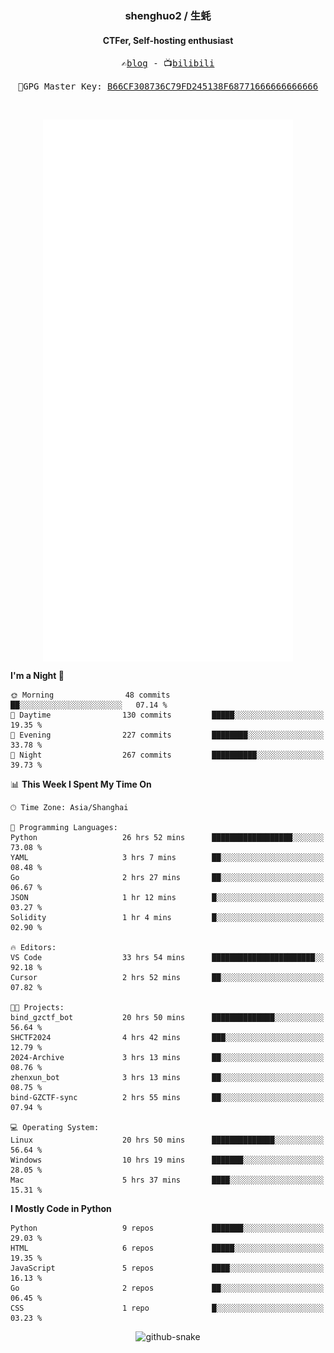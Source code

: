 <h3 align="center"> shenghuo2 / 生蚝 </h3>
<h4 align="center" >CTFer, Self-hosting enthusiast</h3>


<p align="center">
  <samp>
    ✍️<a href="https://blog.shenghuo2.top/">blog</a> -
    📺<a href="https://space.bilibili.com/85894935">bilibili</a>
  </samp>
</p>
<p align="center">
  <samp>
     🔐GPG Master Key: <a align="center" href="https://github.com/shenghuo2.gpg">B66CF308736C79FD245138F68771666666666666</a>
  </samp>
</p>
<br>
<p align="center">
  <a href="https://github.com/shenghuo2">
    <img width="400" align="top" src="https://github.com/shenghuo2/shenghuo2/blob/main/metrics.left.svg" />
  </a>
  <a href="https://github.com/shenghuo2">
    <img width="400" align="top" src="https://github.com/shenghuo2/shenghuo2/blob/main/metrics.right.svg" />
  </a>
</p>


<!--START_SECTION:waka-->
**I'm a Night 🦉** 

```text
🌞 Morning                48 commits          ██░░░░░░░░░░░░░░░░░░░░░░░   07.14 % 
🌆 Daytime                130 commits         █████░░░░░░░░░░░░░░░░░░░░   19.35 % 
🌃 Evening                227 commits         ████████░░░░░░░░░░░░░░░░░   33.78 % 
🌙 Night                  267 commits         ██████████░░░░░░░░░░░░░░░   39.73 % 
```


📊 **This Week I Spent My Time On** 

```text
🕑︎ Time Zone: Asia/Shanghai

💬 Programming Languages: 
Python                   26 hrs 52 mins      ██████████████████░░░░░░░   73.08 % 
YAML                     3 hrs 7 mins        ██░░░░░░░░░░░░░░░░░░░░░░░   08.48 % 
Go                       2 hrs 27 mins       ██░░░░░░░░░░░░░░░░░░░░░░░   06.67 % 
JSON                     1 hr 12 mins        █░░░░░░░░░░░░░░░░░░░░░░░░   03.27 % 
Solidity                 1 hr 4 mins         █░░░░░░░░░░░░░░░░░░░░░░░░   02.90 % 

🔥 Editors: 
VS Code                  33 hrs 54 mins      ███████████████████████░░   92.18 % 
Cursor                   2 hrs 52 mins       ██░░░░░░░░░░░░░░░░░░░░░░░   07.82 % 

🐱‍💻 Projects: 
bind_gzctf_bot           20 hrs 50 mins      ██████████████░░░░░░░░░░░   56.64 % 
SHCTF2024                4 hrs 42 mins       ███░░░░░░░░░░░░░░░░░░░░░░   12.79 % 
2024-Archive             3 hrs 13 mins       ██░░░░░░░░░░░░░░░░░░░░░░░   08.76 % 
zhenxun_bot              3 hrs 13 mins       ██░░░░░░░░░░░░░░░░░░░░░░░   08.75 % 
bind-GZCTF-sync          2 hrs 55 mins       ██░░░░░░░░░░░░░░░░░░░░░░░   07.94 % 

💻 Operating System: 
Linux                    20 hrs 50 mins      ██████████████░░░░░░░░░░░   56.64 % 
Windows                  10 hrs 19 mins      ███████░░░░░░░░░░░░░░░░░░   28.05 % 
Mac                      5 hrs 37 mins       ████░░░░░░░░░░░░░░░░░░░░░   15.31 % 
```

**I Mostly Code in Python** 

```text
Python                   9 repos             ███████░░░░░░░░░░░░░░░░░░   29.03 % 
HTML                     6 repos             █████░░░░░░░░░░░░░░░░░░░░   19.35 % 
JavaScript               5 repos             ████░░░░░░░░░░░░░░░░░░░░░   16.13 % 
Go                       2 repos             ██░░░░░░░░░░░░░░░░░░░░░░░   06.45 % 
CSS                      1 repo              █░░░░░░░░░░░░░░░░░░░░░░░░   03.23 % 
```




<!--END_SECTION:waka-->


<div align="center">
  <picture>
    <source media="(prefers-color-scheme: dark)" srcset="https://gist.githubusercontent.com/shenghuo2/bfce20b14ab0484cef03bae6e60e0b3a/raw/github-snake-dark.svg" />
    <source media="(prefers-color-scheme: light)" srcset="https://gist.githubusercontent.com/shenghuo2/bfce20b14ab0484cef03bae6e60e0b3a/raw/github-snake.svg" />
    <img alt="github-snake" src="https://gist.githubusercontent.com/shenghuo2/bfce20b14ab0484cef03bae6e60e0b3a/raw/github-snake.svg" />
  </picture>
</div>

<!--
**shenghuo2/shenghuo2** is a ✨ _special_ ✨ repository because its `README.md` (this file) appears on your GitHub profile.

Here are some ideas to get you started:

- 🔭 I’m currently working on ...
- 🌱 I’m currently learning ...
- 👯 I’m looking to collaborate on ...
- 🤔 I’m looking for help with ...
- 💬 Ask me about ...
- 📫 How to reach me: ...
- 😄 Pronouns: ...
- ⚡ Fun fact: ...
-->
